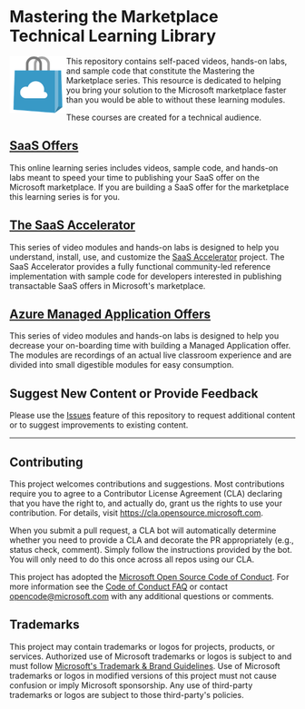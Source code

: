 # Mastering the Marketplace Technical Learning Library

<img src="./images/Azure_Store_Marketplace.png" width="100px" title="Microsoft marketplace" align="left"/>

This repository contains self-paced videos, hands-on labs, and sample code that constitute the Mastering the Marketplace series. This resource is dedicated to helping you bring your solution to the Microsoft marketplace faster than you would be able to without these learning modules.

These courses are created for a technical audience.

## [SaaS Offers](./saas/README.md)

This online learning series includes videos, sample code, and hands-on labs meant to speed your time to publishing your SaaS offer on the Microsoft marketplace. If you are building a SaaS offer for the marketplace this learning series is for you.

## [The SaaS Accelerator](./saas-accelerator/README.md)

This series of video modules and hands-on labs is designed to help you understand, install, use, and customize the [SaaS Accelerator](https://aka.ms/SaaSAccelerator) project. The SaaS Accelerator provides a fully functional community-led reference implementation with sample code for developers interested in publishing transactable SaaS offers in Microsoft's marketplace.

## [Azure Managed Application Offers](./ama/README.md)

This series of video modules and hands-on labs is designed to help you decrease your on-boarding time with building a Managed Application offer. The modules are recordings of an actual live classroom experience and are divided into small digestible modules for easy consumption.

## Suggest New Content or Provide Feedback

Please use the [Issues](https://github.com/microsoft/Mastering-the-Marketplace/issues) feature of this repository to request additional content or to suggest improvements to existing content.

---

## Contributing

This project welcomes contributions and suggestions.  Most contributions require you to agree to a
Contributor License Agreement (CLA) declaring that you have the right to, and actually do, grant us
the rights to use your contribution. For details, visit https://cla.opensource.microsoft.com.

When you submit a pull request, a CLA bot will automatically determine whether you need to provide
a CLA and decorate the PR appropriately (e.g., status check, comment). Simply follow the instructions
provided by the bot. You will only need to do this once across all repos using our CLA.

This project has adopted the [Microsoft Open Source Code of Conduct](https://opensource.microsoft.com/codeofconduct/).
For more information see the [Code of Conduct FAQ](https://opensource.microsoft.com/codeofconduct/faq/) or
contact [opencode@microsoft.com](mailto:opencode@microsoft.com) with any additional questions or comments.

## Trademarks

This project may contain trademarks or logos for projects, products, or services. Authorized use of Microsoft 
trademarks or logos is subject to and must follow 
[Microsoft's Trademark & Brand Guidelines](https://www.microsoft.com/en-us/legal/intellectualproperty/trademarks/usage/general).
Use of Microsoft trademarks or logos in modified versions of this project must not cause confusion or imply Microsoft sponsorship.
Any use of third-party trademarks or logos are subject to those third-party's policies.
